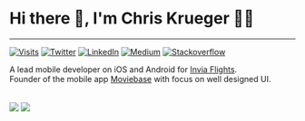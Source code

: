 # Hi there 👋, I'm Chris Krueger 👨‍💻

<hr>

[![Visits](https://badges.pufler.dev/visits/chrisnkrueger/chrisnkrueger)](https://github.com/chrisnkrueger)
[![Twitter](https://img.shields.io/badge/-chrisnkrueger-blue?style=flat&logo=Twitter&logoColor=white&link=https://twitter.com/chrisnkrueger/)](https://twitter.com/chrisnkrueger)
[![LinkedIn](https://img.shields.io/badge/-chrisnkrueger-blueviolet?style=flat&logo=Linkedin&logoColor=white&link=https://www.linkedin.com/in/chrisnkrueger/)](https://www.linkedin.com/in/chrisnkrueger)
[![Medium](https://img.shields.io/badge/-chrisnkrueger-black?style=flat&logo=Medium&logoColor=white&link=https://medium.com/@chrisnkrueger)](https://medium.com/@chrisnkrueger)
[![Stackoverflow](https://img.shields.io/badge/-chriskrueger-gray?style=flat&logo=stackoverflow&logoColor=orange&link=https://stackoverflow.com/users/9302272/chriskrueger)](https://stackoverflow.com/users/9302272/chriskrueger)

A lead mobile developer on iOS and Android for [Invia Flights](https://github.com/invia-flights). 
<br>
Founder of the mobile app [Moviebase](https://github.com/MoviebaseApp) with focus on well designed UI.


<br>

<img align="center" src="https://github-readme-stats.vercel.app/api/top-langs/?username=chrisnkrueger" />


<img align="center" src="https://github-readme-stats.vercel.app/api?username=chrisnkrueger&count_private=true&include_all_commits=true&show_icons=true&locale=en"/>
